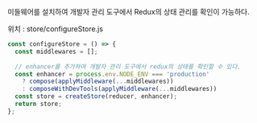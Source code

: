 미들웨어를 설치하여 개발자 관리 도구에서 Redux의 상태 관리를 확인이 가능하다.<br>

위치 : store/configureStore.js

```javascript
const configureStore = () => {
  const middlewares = [];
  
  // enhancer를 추가하여 개발자 관리 도구에서 redux의 상태를 확인할 수 있다.
  const enhancer = process.env.NODE_ENV === 'production'
    ? compose(applyMiddleware(...middlewares))
    : composeWithDevTools(applyMiddleware(...middlewares))
  const store = createStore(reducer, enhancer);
  return store;
};
```

